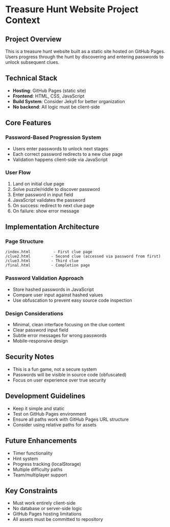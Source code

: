 # Treasure Hunt Website Project Context

## Project Overview
This is a treasure hunt website built as a static site hosted on GitHub Pages. Users progress through the hunt by discovering and entering passwords to unlock subsequent clues.

## Technical Stack
- **Hosting**: GitHub Pages (static site)
- **Frontend**: HTML, CSS, JavaScript
- **Build System**: Consider Jekyll for better organization
- **No backend**: All logic must be client-side

## Core Features

### Password-Based Progression System
- Users enter passwords to unlock next stages
- Each correct password redirects to a new clue page
- Validation happens client-side via JavaScript

### User Flow
1. Land on initial clue page
2. Solve puzzle/riddle to discover password
3. Enter password in input field
4. JavaScript validates the password
5. On success: redirect to next clue page
6. On failure: show error message

## Implementation Architecture

### Page Structure
```
/index.html          - First clue page
/clue2.html         - Second clue (accessed via password from first)
/clue3.html         - Third clue
/final.html         - Completion page
```

### Password Validation Approach
- Store hashed passwords in JavaScript
- Compare user input against hashed values
- Use obfuscation to prevent easy source code inspection

### Design Considerations
- Minimal, clean interface focusing on the clue content
- Clear password input field
- Subtle error messages for wrong passwords
- Mobile-responsive design

## Security Notes
- This is a fun game, not a secure system
- Passwords will be visible in source code (obfuscated)
- Focus on user experience over true security

## Development Guidelines
- Keep it simple and static
- Test on GitHub Pages environment
- Ensure all paths work with GitHub Pages URL structure
- Consider using relative paths for assets

## Future Enhancements
- Timer functionality
- Hint system
- Progress tracking (localStorage)
- Multiple difficulty paths
- Team/multiplayer support

## Key Constraints
- Must work entirely client-side
- No database or server-side logic
- GitHub Pages hosting limitations
- All assets must be committed to repository